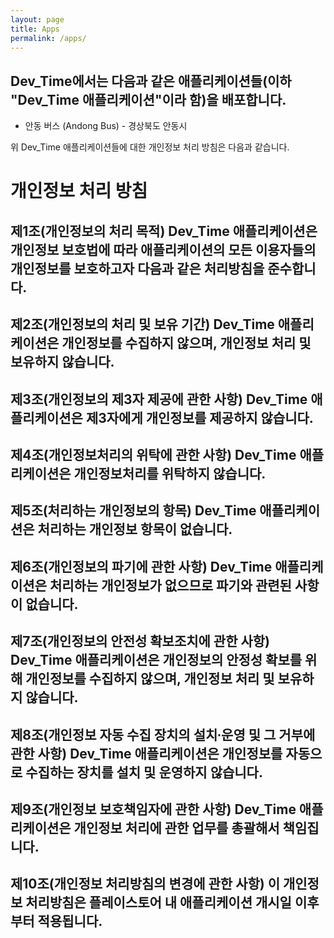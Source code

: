 ```yaml
---
layout: page
title: Apps
permalink: /apps/
---
```


## Dev_Time에서는 다음과 같은 애플리케이션들(이하 "Dev_Time 애플리케이션"이라 함)을 배포합니다.
- 안동 버스 (Andong Bus) - 경상북도 안동시

위 Dev_Time 애플리케이션들에 대한 개인정보 처리 방침은 다음과 같습니다.

# 개인정보 처리 방침

## 제1조(개인정보의 처리 목적) Dev_Time 애플리케이션은 개인정보 보호법에 따라 애플리케이션의 모든 이용자들의 개인정보를 보호하고자 다음과 같은 처리방침을 준수합니다. 
## 제2조(개인정보의 처리 및 보유 기간) Dev_Time 애플리케이션은 개인정보를 수집하지 않으며, 개인정보 처리 및 보유하지 않습니다. 
## 제3조(개인정보의 제3자 제공에 관한 사항) Dev_Time 애플리케이션은 제3자에게 개인정보를 제공하지 않습니다. 
## 제4조(개인정보처리의 위탁에 관한 사항) Dev_Time 애플리케이션은 개인정보처리를 위탁하지 않습니다. 
## 제5조(처리하는 개인정보의 항목) Dev_Time 애플리케이션은 처리하는 개인정보 항목이 없습니다. 
## 제6조(개인정보의 파기에 관한 사항) Dev_Time 애플리케이션은 처리하는 개인정보가 없으므로 파기와 관련된 사항이 없습니다. 
## 제7조(개인정보의 안전성 확보조치에 관한 사항) Dev_Time 애플리케이션은 개인정보의 안정성 확보를 위해 개인정보를 수집하지 않으며, 개인정보 처리 및 보유하지 않습니다. 
## 제8조(개인정보 자동 수집 장치의 설치∙운영 및 그 거부에 관한 사항) Dev_Time 애플리케이션은 개인정보를 자동으로 수집하는 장치를 설치 및 운영하지 않습니다. 
## 제9조(개인정보 보호책임자에 관한 사항) Dev_Time 애플리케이션은 개인정보 처리에 관한 업무를 총괄해서 책임집니다. 
## 제10조(개인정보 처리방침의 변경에 관한 사항) 이 개인정보 처리방침은 플레이스토어 내 애플리케이션 개시일 이후부터 적용됩니다.
